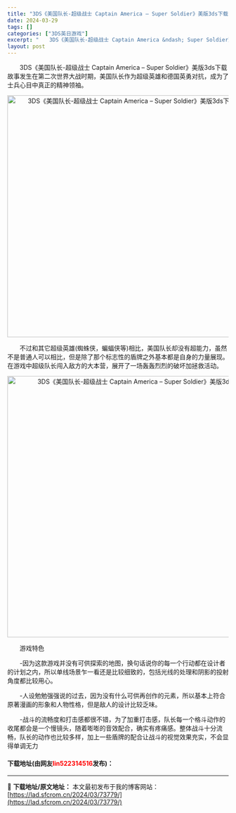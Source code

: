 ```yaml
---
title: "3DS《美国队长-超级战士 Captain America – Super Soldier》美版3ds下载"
date: 2024-03-29
tags: []
categories: ["3DS英日游戏"]
excerpt: "　　3DS《美国队长-超级战士 Captain America &ndash; Super Soldier》美版3ds下载故事发生在第二次世界大战时期，美国队长作为超级英雄和德国英勇对抗，成为了士兵心目中真正的精神领袖。 　　不过和其它超级英雄(蜘蛛侠，蝙蝠侠等)相比，美国队长却没有超能力，虽然不是&hellip;"
layout: post
---
```


 <p>　　3DS《美国队长-超级战士 Captain America &ndash; Super Soldier》美版3ds下载故事发生在第二次世界大战时期，美国队长作为超级英雄和德国英勇对抗，成为了士兵心目中真正的精神领袖。</p> <p align="center"><img align="" border="0" src="https://lad.sfcrom.cn/wp-content/uploads/2024/03/20240329_660623a404c3d.png" width="550" alt="3DS《美国队长-超级战士 Captain America – Super Soldier》美版3ds下载" /></p> <p>　　不过和其它超级英雄(蜘蛛侠，蝙蝠侠等)相比，美国队长却没有超能力，虽然不是普通人可以相比，但是除了那个标志性的盾牌之外基本都是自身的力量展现。在游戏中超级队长闯入敌方的大本营，展开了一场轰轰烈烈的破坏加拯救活动。</p> <p align="center"><img align="" border="0" src="https://lad.sfcrom.cn/wp-content/uploads/2024/03/20240329_660623a51d84b.png" width="594" alt="3DS《美国队长-超级战士 Captain America – Super Soldier》美版3ds下载" /></p> <p>　　游戏特色</p> <p>　　-因为这款游戏并没有可供探索的地图，换句话说你的每一个行动都在设计者的计划之内，所以单线场景乍一看还是比较细致的，包括光线的处理和阴影的投射角度都比较用心。</p> <p>　　-人设勉勉强强说的过去，因为没有什么可供再创作的元素，所以基本上符合原著漫画的形象和人物性格，但是敌人的设计比较乏味。</p> <p>　　-战斗的流畅度和打击感都很不错，为了加重打击感，队长每一个格斗动作的收尾都会是一个慢镜头，随着嘭嘭的音效配合，确实有疼痛感。整体战斗十分流畅，队长的动作也比较多样，加上一些盾牌的配合让战斗的视觉效果充实，不会显得单调无力</p> <p><h4>下载地址(由网友<font color="red">lin522314516</font>发布)：</h4></p> 

---
📖 **下载地址/原文地址：** 本文最初发布于我的博客网站：[https://lad.sfcrom.cn/2024/03/73779/](https://lad.sfcrom.cn/2024/03/73779/)
